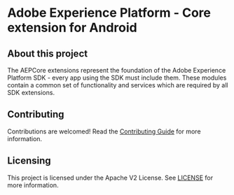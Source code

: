# Adobe Experience Platform - Core extension for Android

## About this project

The AEPCore extensions represent the foundation of the Adobe Experience Platform SDK - every app using the SDK must include them. These modules contain a common set of functionality and services which are required by all SDK extensions.

## Contributing

Contributions are welcomed! Read the [Contributing Guide](./.github/CONTRIBUTING.md) for more information.

## Licensing

This project is licensed under the Apache V2 License. See [LICENSE](LICENSE) for more information.
